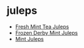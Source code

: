 # juleps

 * [Fresh Mint Tea Juleps](../../index/f/fresh-mint-tea-juleps-354229.json)
 * [Frozen Derby Mint Juleps](../../index/f/frozen-derby-mint-juleps.json)
 * [Mint Juleps](../../index/m/mint-juleps.json)
